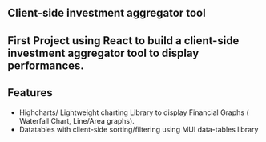 ## Client-side investment aggregator tool

## First Project using React to build a client-side investment aggregator tool to display performances.  

## Features 
- Highcharts/ Lightweight charting Library to display Financial Graphs ( Waterfall Chart, Line/Area graphs). 
- Datatables with client-side sorting/filtering using MUI data-tables library
